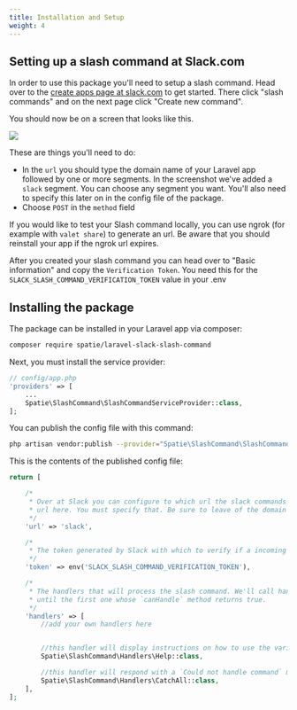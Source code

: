 ```yaml
---
title: Installation and Setup
weight: 4
---
```


## Setting up a slash command at Slack.com

In order to use this package you'll need to setup a slash command. Head over to the [create apps page
at slack.com](https://api.slack.com/apps) to get started. There click "slash commands" and on the next page click "Create new command".

You should now be on a screen that looks like this.

<img src="../images/create-new-command.png">

These are things you'll need to do:
- In the `url` you should type the domain name of your Laravel app followed by one or more segments. In the screenshot we've added a `slack` segment. You can choose any segment you want. You'll also need to specify this later on in the config file of the package.
- Choose `POST` in the `method` field

If you would like to test your Slash command locally, you can use ngrok (for example with `valet share`) to generate an url. Be aware that you should reinstall your app if the ngrok url expires.

After you created your slash command you can head over to "Basic information" and copy the `Verification Token`. You need this for the `SLACK_SLASH_COMMAND_VERIFICATION_TOKEN` value in your .env

## Installing the package

The package can be installed in your Laravel app via composer:

``` bash
composer require spatie/laravel-slack-slash-command
```

Next, you must install the service provider:

```php
// config/app.php
'providers' => [
    ...
    Spatie\SlashCommand\SlashCommandServiceProvider::class,
];
```

You can publish the config file with this command:
```bash
php artisan vendor:publish --provider="Spatie\SlashCommand\SlashCommandServiceProvider" --tag="config"
```

This is the contents of the published config file:

```php
return [

    /*
     * Over at Slack you can configure to which url the slack commands must be send.
     * url here. You must specify that. Be sure to leave of the domain name.
     */
    'url' => 'slack',

    /*
     * The token generated by Slack with which to verify if a incoming slash command request is valid.
     */
    'token' => env('SLACK_SLASH_COMMAND_VERIFICATION_TOKEN'),

    /*
     * The handlers that will process the slash command. We'll call handlers from top to bottom
     * until the first one whose `canHandle` method returns true.
     */
    'handlers' => [
        //add your own handlers here


        //this handler will display instructions on how to use the various commands.
        Spatie\SlashCommand\Handlers\Help::class,

        //this handler will respond with a `Could not handle command` message.
        Spatie\SlashCommand\Handlers\CatchAll::class,
    ],
];

```

